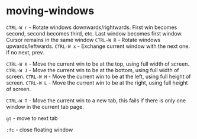 # moving-windows
`CTRL-W r` - Rotate windows downwards/rightwards. First win becomes second, second becomes third, etc. Last window becomes first window. Cursor remains in the same window
`CTRL-W R` - Rotate windows upwards/leftwards. 
`CTRL-W x` - Exchange current window with the next one. if no next, prev.

`CTRL-W K` - Move the current win to be at the top, using full width of screen.
`CTRL-W J` - Move the current win to be at the bottom, using full width of screen. 
`CTRL-W H` - Move the current win to be at the left, using full height of screen.
`CTRL-W L` - Move the current win to be at the right, using full height of screen.

`CTRL-W T` - Move the current win to a new tab, this fails if there is only one window in the current tab page. 

`gt` - move to next tab

`:fc` - close floating window
